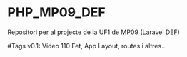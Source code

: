 # PHP_MP09_DEF
Repositori per al projecte de la UF1 de MP09 (Laravel DEF)

#Tags
v0.1: Video 110 Fet, App Layout, routes i altres..
